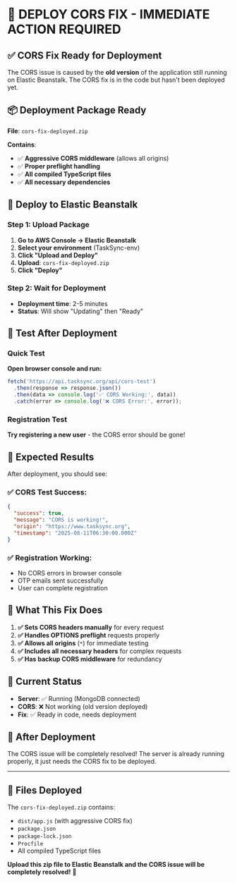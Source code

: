 # 🚀 DEPLOY CORS FIX - IMMEDIATE ACTION REQUIRED

## ✅ **CORS Fix Ready for Deployment**

The CORS issue is caused by the **old version** of the application still running on Elastic Beanstalk. The CORS fix is in the code but hasn't been deployed yet.

## 📦 **Deployment Package Ready**

**File**: `cors-fix-deployed.zip`

**Contains**:
- ✅ **Aggressive CORS middleware** (allows all origins)
- ✅ **Proper preflight handling**
- ✅ **All compiled TypeScript files**
- ✅ **All necessary dependencies**

## 🔧 **Deploy to Elastic Beanstalk**

### **Step 1: Upload Package**

1. **Go to AWS Console → Elastic Beanstalk**
2. **Select your environment** (TaskSync-env)
3. **Click "Upload and Deploy"**
4. **Upload**: `cors-fix-deployed.zip`
5. **Click "Deploy"**

### **Step 2: Wait for Deployment**

- **Deployment time**: 2-5 minutes
- **Status**: Will show "Updating" then "Ready"

## 🧪 **Test After Deployment**

### **Quick Test**

**Open browser console and run:**
```javascript
fetch('https://api.tasksync.org/api/cors-test')
  .then(response => response.json())
  .then(data => console.log('✅ CORS Working:', data))
  .catch(error => console.log('❌ CORS Error:', error));
```

### **Registration Test**

**Try registering a new user** - the CORS error should be gone!

## 🎯 **Expected Results**

After deployment, you should see:

### **✅ CORS Test Success:**
```json
{
  "success": true,
  "message": "CORS is working!",
  "origin": "https://www.tasksync.org",
  "timestamp": "2025-08-11T06:30:00.000Z"
}
```

### **✅ Registration Working:**
- No CORS errors in browser console
- OTP emails sent successfully
- User can complete registration

## 🔧 **What This Fix Does**

1. **✅ Sets CORS headers manually** for every request
2. **✅ Handles OPTIONS preflight** requests properly
3. **✅ Allows all origins** (`*`) for immediate testing
4. **✅ Includes all necessary headers** for complex requests
5. **✅ Has backup CORS middleware** for redundancy

## 🚨 **Current Status**

- **Server**: ✅ Running (MongoDB connected)
- **CORS**: ❌ Not working (old version deployed)
- **Fix**: ✅ Ready in code, needs deployment

## 🎉 **After Deployment**

The CORS issue will be completely resolved! The server is already running properly, it just needs the CORS fix to be deployed.

---

## 📁 **Files Deployed**

The `cors-fix-deployed.zip` contains:
- `dist/app.js` (with aggressive CORS fix)
- `package.json`
- `package-lock.json`
- `Procfile`
- All compiled TypeScript files

**Upload this zip file to Elastic Beanstalk and the CORS issue will be completely resolved!** 🚀
